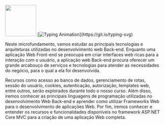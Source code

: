 <img src="https://media.giphy.com/media/v1.Y2lkPTc5MGI3NjExZXoxaDAyNWM3OHgyeWprZmVjbTNpZW83MGczMmNhdm5nMmMweHJweSZlcD12MV9pbnRlcm5hbF9naWZfYnlfaWQmY3Q9cw/gZE8G7gJqvOZTNRSEg/giphy.gif" width="100"> [![Typing Animation](https://readme-typing-svg.herokuapp.com?color=DBB6EEFF&size=28&duration=7200&center=true&vCenter=true&width=1000&lines=Desenvolvimento+Web+Back+End;Introdução💻;)](https://git.io/typing-svg)


Neste microfundamento, vamos estudar as principais tecnologias e arquiteturas utilizadas no desenvolvimento web Back-end. Enquanto uma aplicação Web Front-end se preocupa em criar interfaces web ricas para a interação com o usuário, a aplicação web Back-end procura oferecer um grande arcabouço de serviços e tecnologias para atender as necessidades do negócio, para o qual a ela foi desenvolvida.

Recursos como acesso ao banco de dados, gerenciamento de rotas, sessão do usuário, cookies, autenticação, autorização, templates web, entre outros, serão explorados durante todo o nosso curso. Além disso, iremos conhecer as principais linguagens de programação utilizadas no desenvolvimento Web Back-end e aprender como utilizar Frameworks Web para o desenvolvimento de aplicações Web. Por fim, iremos conhecer e entender os recursos e funcionalidades disponíveis no framework ASP.NET Core MVC para a criação de uma aplicação Web completa.
